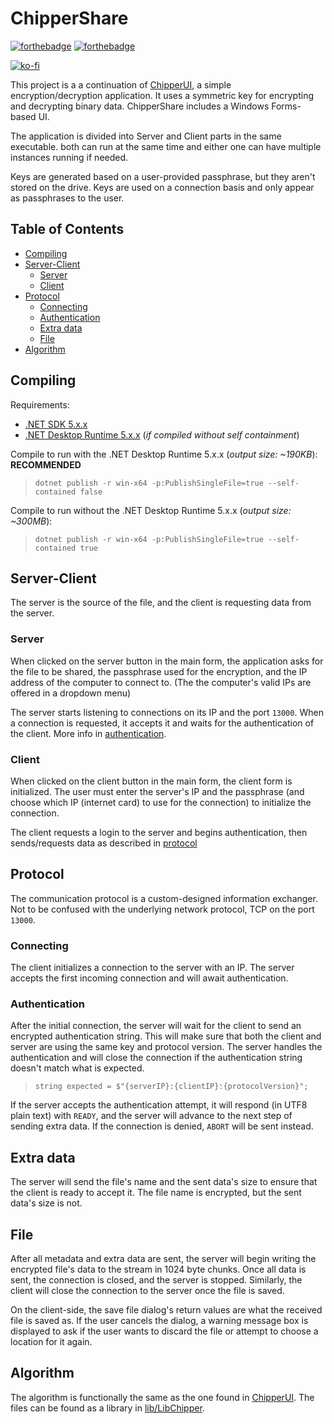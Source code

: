 # ChipperShare

[![forthebadge](https://forthebadge.com/images/badges/made-with-c-sharp.svg)](https://forthebadge.com)
[![forthebadge](https://forthebadge.com/images/badges/fixed-bugs.svg)](https://forthebadge.com)

[![ko-fi](https://ko-fi.com/img/githubbutton_sm.svg)](https://ko-fi.com/Q5Q0M8XY)

This project is a a continuation of [ChipperUI](https://github.com/zsotroav/ChipperUI), a simple encryption/decryption application. It uses a symmetric key for encrypting and decrypting binary data. ChipperShare includes a Windows Forms-based UI.

The application is divided into Server and Client parts in the same executable. both can run at the same time and either one can have multiple instances running if needed.

Keys are generated based on a user-provided passphrase, but they aren't stored on the drive. Keys are used on a connection basis and only appear as passphrases to the user.

## Table of Contents <!-- omit in toc -->

- [Compiling](#compiling)
- [Server-Client](#server-client)
  - [Server](#server)
  - [Client](#client)
- [Protocol](#protocol)
  - [Connecting](#connecting)
  - [Authentication](#authentication)
  - [Extra data](#extra-data)
  - [File](#file)
- [Algorithm](#algorithm)

## Compiling

Requirements:
- [.NET SDK 5.x.x](https://dotnet.microsoft.com/download)
- [.NET Desktop Runtime 5.x.x](https://dotnet.microsoft.com/download) (_if compiled without self containment_)

Compile to run with the .NET Desktop Runtime 5.x.x (_output size: ~190KB_): **RECOMMENDED**
>`dotnet publish -r win-x64 -p:PublishSingleFile=true --self-contained false`

Compile to run without the .NET Desktop Runtime 5.x.x (_output size: ~300MB_):
>`dotnet publish -r win-x64 -p:PublishSingleFile=true --self-contained true`

## Server-Client

The server is the source of the file, and the client is requesting data from the server.

### Server

When clicked on the server button in the main form, the application asks for the file to be shared, the passphrase used for the encryption, and the IP address of the computer to connect to. (The the computer's valid IPs are offered in a dropdown menu)

The server starts listening to connections on its IP and the port `13000`. When a connection is requested, it accepts it and waits for the authentication of the client. More info in [authentication](#authentication).

### Client

When clicked on the client button in the main form, the client form is initialized. The user must enter the server's IP and the passphrase (and choose which IP (internet card) to use for the connection) to initialize the connection.

The client requests a login to the server and begins authentication, then sends/requests data as described in [protocol](#protocol)

## Protocol

The communication protocol is a custom-designed information exchanger. Not to be confused with the underlying network protocol, TCP on the port `13000`.

### Connecting

The client initializes a connection to the server with an IP. The server accepts the first incoming connection and will await authentication.

### Authentication

After the initial connection, the server will wait for the client to send an encrypted authentication string. This will make sure that both the client and server are using the same key and protocol version. The server handles the authentication and will close the connection if the authentication string doesn't match what is expected.

> `string expected = $"{serverIP}:{clientIP}:{protocolVersion}";`

If the server accepts the authentication attempt, it will respond (in UTF8 plain text) with `READY`, and the server will advance to the next step of sending extra data. If the connection is denied, `ABORT` will be sent instead.

## Extra data

The server will send the file's name and the sent data's size to ensure that the client is ready to accept it. The file name is encrypted, but the sent data's size is not.

## File

After all metadata and extra data are sent, the server will begin writing the encrypted file's data to the stream in 1024 byte chunks. Once all data is sent, the connection is closed, and the server is stopped. Similarly, the client will close the connection to the server once the file is saved.

On the client-side, the save file dialog's return values are what the received file is saved as. If the user cancels the dialog, a warning message box is displayed to ask if the user wants to discard the file or attempt to choose a location for it again.

## Algorithm

The algorithm is functionally the same as the one found in [ChipperUI](https://github.com/zsotroav/ChipperUI). The files can be found as a library in [lib/LibChipper](ChipperShare/lib/LibChipper/).
